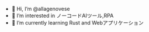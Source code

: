 - 👋 Hi, I’m @allagenovese
- 👀 I’m interested in ノーコードAIツール,RPA
- 🌱 I’m currently learning Rust and Webアプリケーション


<!---
allagenovese/allagenovese is a ✨ special ✨ repository because its `README.md` (this file) appears on your GitHub profile.
You can click the Preview link to take a look at your changes.
--->
